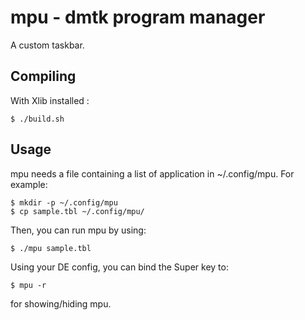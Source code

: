 # mpu - dmtk program manager

A custom taskbar.

## Compiling

With Xlib installed :
```
$ ./build.sh
```

## Usage

mpu needs a file containing a list of application in ~/.config/mpu. For example:
```
$ mkdir -p ~/.config/mpu
$ cp sample.tbl ~/.config/mpu/
```
Then, you can run mpu by using:
```
$ ./mpu sample.tbl
```
Using your DE config, you can bind the Super key to:
```
$ mpu -r
```
for showing/hiding mpu.
